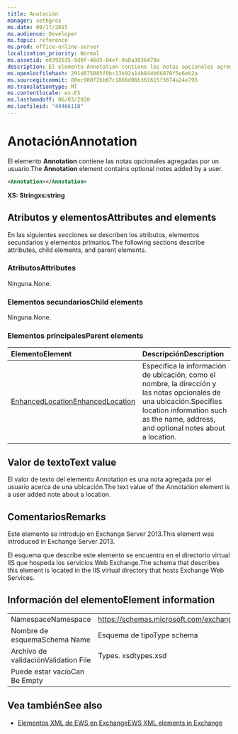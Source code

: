 ```yaml
---
title: Anotación
manager: sethgros
ms.date: 09/17/2015
ms.audience: Developer
ms.topic: reference
ms.prod: office-online-server
localization_priority: Normal
ms.assetid: e0392635-9d0f-46d5-84ef-0a8a3036479a
description: El elemento Annotation contiene las notas opcionales agregadas por un usuario.
ms.openlocfilehash: 291d875085f9bc13e92a14b844b66878f5e6eb2a
ms.sourcegitcommit: 88ec988f2bb67c1866d06b361615f3674a24e795
ms.translationtype: MT
ms.contentlocale: es-ES
ms.lasthandoff: 06/03/2020
ms.locfileid: "44466118"
---
```

# <a name="annotation"></a><span data-ttu-id="4eea6-103">Anotación</span><span class="sxs-lookup"><span data-stu-id="4eea6-103">Annotation</span></span>

<span data-ttu-id="4eea6-104">El elemento **Annotation** contiene las notas opcionales agregadas por un usuario.</span><span class="sxs-lookup"><span data-stu-id="4eea6-104">The **Annotation** element contains optional notes added by a user.</span></span> 
  
```XML
<Annotation></Annotation>
```

 <span data-ttu-id="4eea6-105">**XS: String**</span><span class="sxs-lookup"><span data-stu-id="4eea6-105">**xs:string**</span></span>
## <a name="attributes-and-elements"></a><span data-ttu-id="4eea6-106">Atributos y elementos</span><span class="sxs-lookup"><span data-stu-id="4eea6-106">Attributes and elements</span></span>

<span data-ttu-id="4eea6-107">En las siguientes secciones se describen los atributos, elementos secundarios y elementos primarios.</span><span class="sxs-lookup"><span data-stu-id="4eea6-107">The following sections describe attributes, child elements, and parent elements.</span></span>
  
### <a name="attributes"></a><span data-ttu-id="4eea6-108">Atributos</span><span class="sxs-lookup"><span data-stu-id="4eea6-108">Attributes</span></span>

<span data-ttu-id="4eea6-109">Ninguna.</span><span class="sxs-lookup"><span data-stu-id="4eea6-109">None.</span></span>
  
### <a name="child-elements"></a><span data-ttu-id="4eea6-110">Elementos secundarios</span><span class="sxs-lookup"><span data-stu-id="4eea6-110">Child elements</span></span>

<span data-ttu-id="4eea6-111">Ninguna.</span><span class="sxs-lookup"><span data-stu-id="4eea6-111">None.</span></span>
  
### <a name="parent-elements"></a><span data-ttu-id="4eea6-112">Elementos principales</span><span class="sxs-lookup"><span data-stu-id="4eea6-112">Parent elements</span></span>

|<span data-ttu-id="4eea6-113">**Elemento**</span><span class="sxs-lookup"><span data-stu-id="4eea6-113">**Element**</span></span>|<span data-ttu-id="4eea6-114">**Descripción**</span><span class="sxs-lookup"><span data-stu-id="4eea6-114">**Description**</span></span>|
|:-----|:-----|
|[<span data-ttu-id="4eea6-115">EnhancedLocation</span><span class="sxs-lookup"><span data-stu-id="4eea6-115">EnhancedLocation</span></span>](enhancedlocation.md) <br/> |<span data-ttu-id="4eea6-116">Especifica la información de ubicación, como el nombre, la dirección y las notas opcionales de una ubicación.</span><span class="sxs-lookup"><span data-stu-id="4eea6-116">Specifies location information such as the name, address, and optional notes about a location.</span></span>  <br/> |
   
## <a name="text-value"></a><span data-ttu-id="4eea6-117">Valor de texto</span><span class="sxs-lookup"><span data-stu-id="4eea6-117">Text value</span></span>

<span data-ttu-id="4eea6-118">El valor de texto del elemento Annotation es una nota agregada por el usuario acerca de una ubicación.</span><span class="sxs-lookup"><span data-stu-id="4eea6-118">The text value of the Annotation element is a user added note about a location.</span></span>
  
## <a name="remarks"></a><span data-ttu-id="4eea6-119">Comentarios</span><span class="sxs-lookup"><span data-stu-id="4eea6-119">Remarks</span></span>

<span data-ttu-id="4eea6-120">Este elemento se introdujo en Exchange Server 2013.</span><span class="sxs-lookup"><span data-stu-id="4eea6-120">This element was introduced in Exchange Server 2013.</span></span>
  
<span data-ttu-id="4eea6-121">El esquema que describe este elemento se encuentra en el directorio virtual IIS que hospeda los servicios Web Exchange.</span><span class="sxs-lookup"><span data-stu-id="4eea6-121">The schema that describes this element is located in the IIS virtual directory that hosts Exchange Web Services.</span></span>
  
## <a name="element-information"></a><span data-ttu-id="4eea6-122">Información del elemento</span><span class="sxs-lookup"><span data-stu-id="4eea6-122">Element information</span></span>

|||
|:-----|:-----|
|<span data-ttu-id="4eea6-123">Namespace</span><span class="sxs-lookup"><span data-stu-id="4eea6-123">Namespace</span></span>  <br/> |https://schemas.microsoft.com/exchange/services/2006/types  <br/> |
|<span data-ttu-id="4eea6-124">Nombre de esquema</span><span class="sxs-lookup"><span data-stu-id="4eea6-124">Schema Name</span></span>  <br/> |<span data-ttu-id="4eea6-125">Esquema de tipo</span><span class="sxs-lookup"><span data-stu-id="4eea6-125">Type schema</span></span>  <br/> |
|<span data-ttu-id="4eea6-126">Archivo de validación</span><span class="sxs-lookup"><span data-stu-id="4eea6-126">Validation File</span></span>  <br/> |<span data-ttu-id="4eea6-127">Types. xsd</span><span class="sxs-lookup"><span data-stu-id="4eea6-127">types.xsd</span></span>  <br/> |
|<span data-ttu-id="4eea6-128">Puede estar vacío</span><span class="sxs-lookup"><span data-stu-id="4eea6-128">Can Be Empty</span></span>  <br/> ||
   
## <a name="see-also"></a><span data-ttu-id="4eea6-129">Vea también</span><span class="sxs-lookup"><span data-stu-id="4eea6-129">See also</span></span>

- [<span data-ttu-id="4eea6-130">Elementos XML de EWS en Exchange</span><span class="sxs-lookup"><span data-stu-id="4eea6-130">EWS XML elements in Exchange</span></span>](ews-xml-elements-in-exchange.md)

